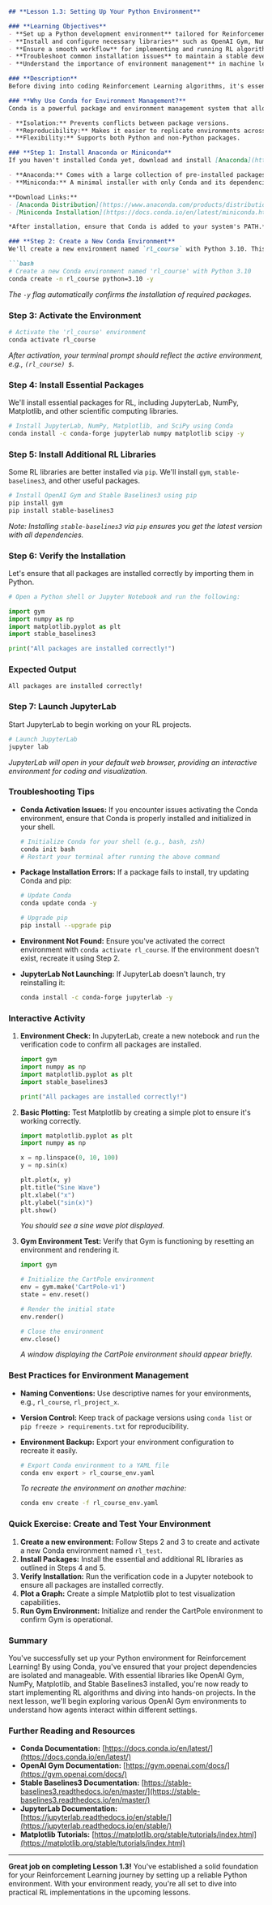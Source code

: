 ```markdown
## **Lesson 1.3: Setting Up Your Python Environment**

### **Learning Objectives**
- **Set up a Python development environment** tailored for Reinforcement Learning.
- **Install and configure necessary libraries** such as OpenAI Gym, NumPy, Matplotlib, and Stable Baselines3.
- **Ensure a smooth workflow** for implementing and running RL algorithms.
- **Troubleshoot common installation issues** to maintain a stable development setup.
- **Understand the importance of environment management** in machine learning projects.

### **Description**
Before diving into coding Reinforcement Learning algorithms, it's essential to set up your Python environment correctly. This lesson will guide you through creating a fresh Conda environment and installing all the necessary packages. We'll also verify the installation to ensure everything is working smoothly. By the end of this lesson, you'll have a robust development environment ready for hands-on RL projects.

### **Why Use Conda for Environment Management?**
Conda is a powerful package and environment management system that allows you to create isolated environments with specific dependencies. This isolation ensures that your RL projects remain unaffected by changes in other projects or system-wide packages.

- **Isolation:** Prevents conflicts between package versions.
- **Reproducibility:** Makes it easier to replicate environments across different machines.
- **Flexibility:** Supports both Python and non-Python packages.

### **Step 1: Install Anaconda or Miniconda**
If you haven't installed Conda yet, download and install [Anaconda](https://www.anaconda.com/products/distribution) or [Miniconda](https://docs.conda.io/en/latest/miniconda.html) based on your preference.

- **Anaconda:** Comes with a large collection of pre-installed packages, suitable for beginners.
- **Miniconda:** A minimal installer with only Conda and its dependencies, allowing you to install only the packages you need.

**Download Links:**
- [Anaconda Distribution](https://www.anaconda.com/products/distribution)
- [Miniconda Installation](https://docs.conda.io/en/latest/miniconda.html)

*After installation, ensure that Conda is added to your system's PATH.*

### **Step 2: Create a New Conda Environment**
We'll create a new environment named `rl_course` with Python 3.10. This ensures compatibility with the latest RL libraries.

```bash
# Create a new Conda environment named 'rl_course' with Python 3.10
conda create -n rl_course python=3.10 -y
```

*The `-y` flag automatically confirms the installation of required packages.*

### **Step 3: Activate the Environment**

```bash
# Activate the 'rl_course' environment
conda activate rl_course
```

*After activation, your terminal prompt should reflect the active environment, e.g., `(rl_course) $`.*

### **Step 4: Install Essential Packages**
We'll install essential packages for RL, including JupyterLab, NumPy, Matplotlib, and other scientific computing libraries.

```bash
# Install JupyterLab, NumPy, Matplotlib, and SciPy using Conda
conda install -c conda-forge jupyterlab numpy matplotlib scipy -y
```

### **Step 5: Install Additional RL Libraries**
Some RL libraries are better installed via `pip`. We'll install `gym`, `stable-baselines3`, and other useful packages.

```bash
# Install OpenAI Gym and Stable Baselines3 using pip
pip install gym
pip install stable-baselines3
```

*Note: Installing `stable-baselines3` via `pip` ensures you get the latest version with all dependencies.*

### **Step 6: Verify the Installation**
Let's ensure that all packages are installed correctly by importing them in Python.

```python
# Open a Python shell or Jupyter Notebook and run the following:

import gym
import numpy as np
import matplotlib.pyplot as plt
import stable_baselines3

print("All packages are installed correctly!")
```

### **Expected Output**
```
All packages are installed correctly!
```

### **Step 7: Launch JupyterLab**
Start JupyterLab to begin working on your RL projects.

```bash
# Launch JupyterLab
jupyter lab
```

*JupyterLab will open in your default web browser, providing an interactive environment for coding and visualization.*

### **Troubleshooting Tips**
- **Conda Activation Issues:** If you encounter issues activating the Conda environment, ensure that Conda is properly installed and initialized in your shell.
  
  ```bash
  # Initialize Conda for your shell (e.g., bash, zsh)
  conda init bash
  # Restart your terminal after running the above command
  ```

- **Package Installation Errors:** If a package fails to install, try updating Conda and pip:
  
  ```bash
  # Update Conda
  conda update conda -y
  
  # Upgrade pip
  pip install --upgrade pip
  ```

- **Environment Not Found:** Ensure you've activated the correct environment with `conda activate rl_course`. If the environment doesn't exist, recreate it using Step 2.

- **JupyterLab Not Launching:** If JupyterLab doesn't launch, try reinstalling it:
  
  ```bash
  conda install -c conda-forge jupyterlab -y
  ```

### **Interactive Activity**
1. **Environment Check:** In JupyterLab, create a new notebook and run the verification code to confirm all packages are installed.

    ```python
    import gym
    import numpy as np
    import matplotlib.pyplot as plt
    import stable_baselines3
    
    print("All packages are installed correctly!")
    ```

2. **Basic Plotting:** Test Matplotlib by creating a simple plot to ensure it's working correctly.

    ```python
    import matplotlib.pyplot as plt
    import numpy as np

    x = np.linspace(0, 10, 100)
    y = np.sin(x)

    plt.plot(x, y)
    plt.title("Sine Wave")
    plt.xlabel("x")
    plt.ylabel("sin(x)")
    plt.show()
    ```

    *You should see a sine wave plot displayed.*

3. **Gym Environment Test:** Verify that Gym is functioning by resetting an environment and rendering it.

    ```python
    import gym

    # Initialize the CartPole environment
    env = gym.make('CartPole-v1')
    state = env.reset()
    
    # Render the initial state
    env.render()
    
    # Close the environment
    env.close()
    ```

    *A window displaying the CartPole environment should appear briefly.*

### **Best Practices for Environment Management**
- **Naming Conventions:** Use descriptive names for your environments, e.g., `rl_course`, `rl_project_x`.
- **Version Control:** Keep track of package versions using `conda list` or `pip freeze > requirements.txt` for reproducibility.
- **Environment Backup:** Export your environment configuration to recreate it easily.

    ```bash
    # Export Conda environment to a YAML file
    conda env export > rl_course_env.yaml
    ```

    *To recreate the environment on another machine:*

    ```bash
    conda env create -f rl_course_env.yaml
    ```

### **Quick Exercise: Create and Test Your Environment**
1. **Create a new environment:** Follow Steps 2 and 3 to create and activate a new Conda environment named `rl_test`.
2. **Install Packages:** Install the essential and additional RL libraries as outlined in Steps 4 and 5.
3. **Verify Installation:** Run the verification code in a Jupyter notebook to ensure all packages are installed correctly.
4. **Plot a Graph:** Create a simple Matplotlib plot to test visualization capabilities.
5. **Run Gym Environment:** Initialize and render the CartPole environment to confirm Gym is operational.

### **Summary**
You've successfully set up your Python environment for Reinforcement Learning! By using Conda, you've ensured that your project dependencies are isolated and manageable. With essential libraries like OpenAI Gym, NumPy, Matplotlib, and Stable Baselines3 installed, you're now ready to start implementing RL algorithms and diving into hands-on projects. In the next lesson, we'll begin exploring various OpenAI Gym environments to understand how agents interact within different settings.

### **Further Reading and Resources**
- **Conda Documentation:** [https://docs.conda.io/en/latest/](https://docs.conda.io/en/latest/)
- **OpenAI Gym Documentation:** [https://gym.openai.com/docs/](https://gym.openai.com/docs/)
- **Stable Baselines3 Documentation:** [https://stable-baselines3.readthedocs.io/en/master/](https://stable-baselines3.readthedocs.io/en/master/)
- **JupyterLab Documentation:** [https://jupyterlab.readthedocs.io/en/stable/](https://jupyterlab.readthedocs.io/en/stable/)
- **Matplotlib Tutorials:** [https://matplotlib.org/stable/tutorials/index.html](https://matplotlib.org/stable/tutorials/index.html)

---

**Great job on completing Lesson 1.3!** You've established a solid foundation for your Reinforcement Learning journey by setting up a reliable Python environment. With your environment ready, you're all set to dive into practical RL implementations in the upcoming lessons.
```